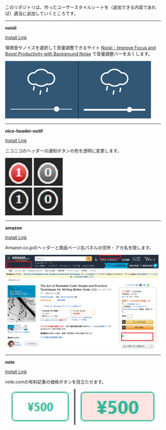このリポジトリは、作ったユーザースタイルシートを（追加できる内容であれば）適当に追加していくところです。

---

__noisli__

<a href="noisli.user.css?raw=true">Install Link</a>

環境音やノイズを選択して音量調整できるサイト [Noisli - Improve Focus and Boost Productivity with Background Noise](https://www.noisli.com/) で音量調整バーを太くします。

![ScreenShot](https://raw.githubusercontent.com/horyu/userstylesheets/master/imgs/noisli.png)

---

__nico-header-notif__

<a href="nico-header-notif.user.css?raw=true">Install Link</a>

ニコニコのヘッダーの通知ボタンの色を透明に変更します。

![ScreenShot](https://raw.githubusercontent.com/horyu/userstylesheets/master/imgs/nico-header-notif.png)

---

__amazon__

<a href="amazon.user.css?raw=true">Install Link</a>

Amazon.co.jpのヘッダーと商品ページ右パネルの住所・アカ名を隠します。

![ScreenShot](https://raw.githubusercontent.com/horyu/userstylesheets/master/imgs/amazon.png)


---

__note__

<a href="note.user.css?raw=true">Install Link</a>

note.comの有料記事の価格ボタンを目立たせます。

![ScreenShot](https://raw.githubusercontent.com/horyu/userstylesheets/master/imgs/note.png)
